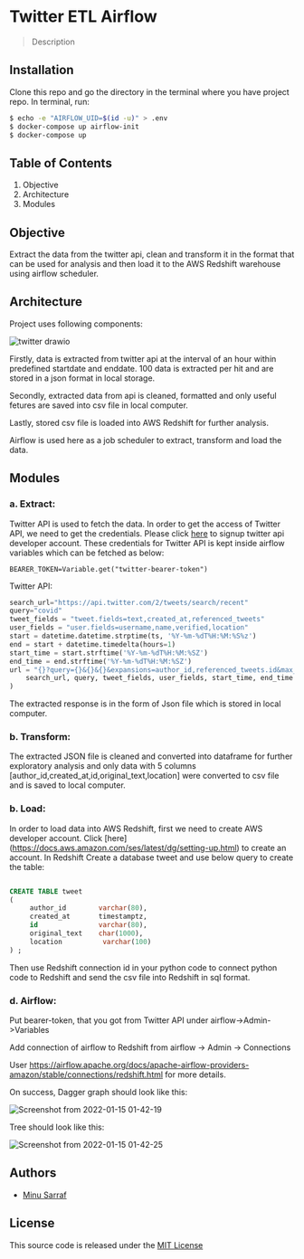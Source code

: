 # Twitter ETL Airflow
> Description

## Installation
   Clone this repo and go the directory in the terminal where you have project repo.
   In terminal, run:
   ```bash
   $ echo -e "AIRFLOW_UID=$(id -u)" > .env
   $ docker-compose up airflow-init
   $ docker-compose up 
   ```
   
   
## Table of Contents
1. Objective
2. Architecture
3. Modules

## Objective
Extract the data from the twitter api, clean and transform it in the format that can be used for analysis and then load it to the AWS Redshift warehouse using airflow scheduler.

## Architecture
Project uses following components:
     
![twitter drawio](https://user-images.githubusercontent.com/16570874/148721784-850b7ab7-93e2-464f-aaa8-741561fb950a.png)

Firstly, data is extracted from twitter api at the interval of an hour within predefined startdate and enddate. 100 data is extracted per hit and are stored in a json format in local storage.

Secondly, extracted data from api is cleaned, formatted and only useful fetures are saved into csv file in local computer.

Lastly, stored csv file is loaded into AWS Redshift for further analysis.

Airflow is used here as a job scheduler to extract, transform and load the data.

## Modules
### a. Extract: 
 Twitter API is used to fetch the data. In order to get the access of Twitter API, we need to get the credentials.
 Please click [here](https://developer.twitter.com/en/docs/twitter-api/getting-started/getting-access-to-the-twitter-api) 
 to signup twitter api developer account.
 These credentials for Twitter API is kept inside airflow variables which can be fetched as below:

  ```
  BEARER_TOKEN=Variable.get("twitter-bearer-token")
  ```
  Twitter API:
  ```python
  search_url="https://api.twitter.com/2/tweets/search/recent"
  query="covid"  
  tweet_fields = "tweet.fields=text,created_at,referenced_tweets"
  user_fields = "user.fields=username,name,verified,location"
  start = datetime.datetime.strptime(ts, '%Y-%m-%dT%H:%M:%S%z')
  end = start + datetime.timedelta(hours=1)
  start_time = start.strftime('%Y-%m-%dT%H:%M:%SZ')
  end_time = end.strftime('%Y-%m-%dT%H:%M:%SZ')
  url = "{}?query={}&{}&{}&expansions=author_id,referenced_tweets.id&max_results=10&start_time={}&end_time={}".format(
      search_url, query, tweet_fields, user_fields, start_time, end_time
  )
  ```

  The extracted response is in the form of Json file which is stored in local computer.

  ### b. Transform:
 The extracted JSON file is cleaned and converted into dataframe for further exploratory analysis and only data with 5 columns                                     [author_id,created_at,id,original_text,location] were converted to csv file and is saved to local computer.

  ### b. Load:
 In order to load data into AWS Redshift, first we need to create AWS developer account. Click [here] (https://docs.aws.amazon.com/ses/latest/dg/setting-up.html) to create an account.
 In Redshift Create a database tweet and use below query to create the table:
 ```sql
 
 CREATE TABLE tweet
 (
      author_id        varchar(80),
      created_at       timestamptz,
      id     		   varchar(80),
      original_text    char(1000),
      location	        varchar(100)
 ) ;
  ```
  Then use Redshift connection id in your python code to connect python code to Redshift and send the csv file into Redshift in sql format.
          
  ### d. Airflow:
 Put bearer-token, that you got from Twitter API under airflow->Admin->Variables

 Add connection of airflow to Redshift from airflow -> Admin -> Connections

 User https://airflow.apache.org/docs/apache-airflow-providers-amazon/stable/connections/redshift.html for more details.

 On success, Dagger graph should look like this:

![Screenshot from 2022-01-15 01-42-19](https://user-images.githubusercontent.com/16570874/149612222-829c343e-17cf-45e8-b427-5cb683aec961.png)

 Tree should look like this:

![Screenshot from 2022-01-15 01-42-25](https://user-images.githubusercontent.com/16570874/149612226-c54dd1c6-b8f5-4427-86b8-205a5e14ff8a.png)


## Authors

* [Minu Sarraf](mailto:minusarraf96@gmail.com)


## License

This source code is released under the [MIT License](LICENSE)          
          
          

